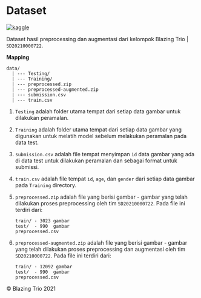 # Dataset

[![kaggle](https://img.shields.io/badge/Kaggle%20dataset-disini-blue?logo=kaggle)](https://www.kaggle.com/wahyusetianto/bdc-2021)

Dataset hasil preprocessing dan augmentasi dari kelompok Blazing Trio | `SD20210000722`.

**Mapping**

```
data/
  | --- Testing/
  | --- Training/
  | --- preprocessed.zip
  | --- preprocessed-augmented.zip
  | --- submission.csv
  | --- train.csv
```

1. `Testing` adalah folder utama tempat dari setiap data gambar untuk dilakukan peramalan.
2. `Training` adalah folder utama tempat dari setiap data gambar yang digunakan untuk melatih model sebelum melakukan peramalan pada data test.
3. `submission.csv` adalah file tempat menyimpan `id` data gambar yang ada di data test untuk dilakukan peramalan dan sebagai format untuk submissi.
4. `train.csv` adalah file tempat `id`, `age`, dan `gender` dari setiap data gambar pada `Training` directory.
5. `preprocessed.zip` adalah file yang berisi gambar - gambar yang telah dilakukan proses preprocessing oleh tim `SD20210000722`. Pada file ini terdiri dari:

   ```
   train/ - 3023 gambar
   test/  - 990  gambar
   preprocessed.csv
   ```

6. `preprocessed-augmented.zip` adalah file yang berisi gambar - gambar yang telah dilakukan proses preprocessing dan augmentasi oleh tim `SD20210000722`. Pada file ini terdiri dari:
   ```
   train/ - 12092 gambar
   test/  - 990  gambar
   preprocessed.csv
   ```

© Blazing Trio 2021
